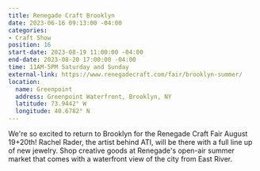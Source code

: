 ```yaml
---
title: Renegade Craft Brooklyn
date: 2023-06-16 09:13:00 -04:00
categories:
- Craft Show
position: 16
start-date: 2023-08-19 11:00:00 -04:00
end-date: 2023-08-20 17:00:00 -04:00
time: 11AM-5PM Saturday and Sunday
external-link: https://www.renegadecraft.com/fair/brooklyn-summer/
location:
  name: Greenpoint
  address: Greenpoint Waterfront, Brooklyn, NY
  latitude: 73.9442° W
  longitude: 40.6782° N
---
```


We're so excited to return to Brooklyn for the Renegade Craft Fair August 19+20th! Rachel Rader, the artist behind ATI, will be there with a full line up of new jewelry. Shop creative goods at Renegade's open-air summer market that comes with a waterfront view of the city from East River. 